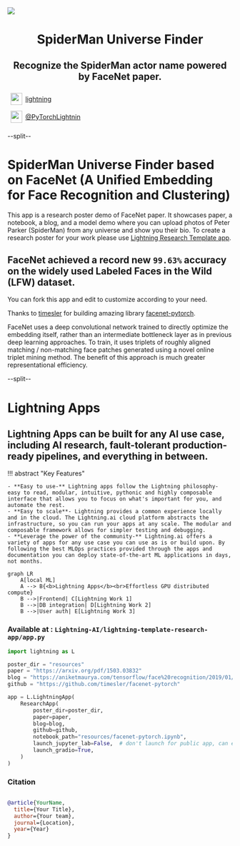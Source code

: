 <div style="height: 90pt;"></div>
<div style="flex: 0 0 16%; margin-top: -10pt;">
<img src="https://avatars.githubusercontent.com/u/58386951?s=200&v=4">
</div>
<div style="flex: 0 0 65%; text-align: center;">
<h1 style="margin-bottom: 10pt;">SpiderMan Universe Finder</h1>
<h2>Recognize the SpiderMan actor name powered by FaceNet paper.</h2>
</div>
<div style="flex: 1">
    <div style="display: flex; align-items: center;">
        <img style="height: 20pt; width: 20pt; margin: 5pt;" src="icons/fontawesome/brands/github.svg">
        <div style="font-size: 0.9rem; margin-right: 5pt;"><a href="https://github.com/Lightning-AI/">lightning</a></div>
    </div>
    <div style="display: flex; align-items: center;">
        <img style="height: 20pt; width: 20pt; margin: 5pt;" src="icons/fontawesome/brands/twitter.svg">
        <div style="font-size: 0.9rem;"><a href="https://twitter.com/PyTorchLightnin">@PyTorchLightnin</a></div>
    </div>
</div>

--split--

# SpiderMan Universe Finder based on FaceNet (A Unified Embedding for Face Recognition and Clustering)

This app is a research poster demo of FaceNet paper. It showcases paper, a notebook, a blog, and a model demo where you
can upload photos of Peter Parker (SpiderMan) from any universe and show you their bio.
To create a research poster for your work please
use [Lightning Research Template app](https://github.com/Lightning-AI/LAI-research-template-App).

## FaceNet achieved a record new `99.63%` accuracy on the widely used Labeled Faces in the Wild (LFW) dataset.

You can fork this app and edit to customize according to your need.

Thanks to [timesler](https://github.com/timesler) for building amazing
library [facenet-pytorch](https://github.com/timesler/facenet-pytorch).

FaceNet uses a deep convolutional network trained to directly optimize the embedding itself, rather than an intermediate
bottleneck layer as in previous deep learning approaches. To train, it uses triplets of roughly aligned matching /
non-matching face patches generated using a novel online triplet mining method. The benefit of this approach is much
greater representational efficiency.

--split--

# Lightning Apps

## Lightning Apps can be built for any AI use case, including AI research, fault-tolerant production-ready pipelines, and everything in between.

!!! abstract "Key Features"

```
- **Easy to use-** Lightning apps follow the Lightning philosophy- easy to read, modular, intuitive, pythonic and highly composable interface that allows you to focus on what's important for you, and automate the rest.
- **Easy to scale**- Lightning provides a common experience locally and in the cloud. The Lightning.ai cloud platform abstracts the infrastructure, so you can run your apps at any scale. The modular and composable framework allows for simpler testing and debugging.
- **Leverage the power of the community-** Lightning.ai offers a variety of apps for any use case you can use as is or build upon. By following the best MLOps practices provided through the apps and documentation you can deploy state-of-the-art ML applications in days, not months.
```

```mermaid
graph LR
    A[local ML]
    A --> B{<b>Lightning Apps</b><br>Effortless GPU distributed compute}
    B -->|Frontend| C[Lightning Work 1]
    B -->|DB integration| D[Lightning Work 2]
    B -->|User auth| E[Lightning Work 3]
```

### Available at : `Lightning-AI/lightning-template-research-app/app.py`

```python
import lightning as L

poster_dir = "resources"
paper = "https://arxiv.org/pdf/1503.03832"
blog = "https://aniketmaurya.com/tensorflow/face%20recognition/2019/01/07/face-recognition.html"
github = "https://github.com/timesler/facenet-pytorch"

app = L.LightningApp(
    ResearchApp(
        poster_dir=poster_dir,
        paper=paper,
        blog=blog,
        github=github,
        notebook_path="resources/facenet-pytorch.ipynb",
        launch_jupyter_lab=False,  # don't launch for public app, can expose to security vulnerability
        launch_gradio=True,
    )
)
```

### Citation

```bibtex

@article{YourName,
  title={Your Title},
  author={Your team},
  journal={Location},
  year={Year}
}

```
